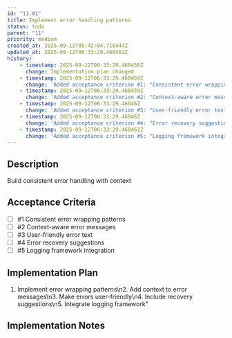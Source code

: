 ```yaml
---
id: "11.01"
title: Implement error handling patterns
status: todo
parent: "11"
priority: medium
created_at: 2025-09-12T05:42:04.716444Z
updated_at: 2025-09-12T06:33:29.460462Z
history:
    - timestamp: 2025-09-12T06:33:29.460456Z
      change: Implementation plan changed
    - timestamp: 2025-09-12T06:33:29.460459Z
      change: 'Added acceptance criterion #1: "Consistent error wrapping patterns"'
    - timestamp: 2025-09-12T06:33:29.460459Z
      change: 'Added acceptance criterion #2: "Context-aware error messages"'
    - timestamp: 2025-09-12T06:33:29.46046Z
      change: 'Added acceptance criterion #3: "User-friendly error text"'
    - timestamp: 2025-09-12T06:33:29.46046Z
      change: 'Added acceptance criterion #4: "Error recovery suggestions"'
    - timestamp: 2025-09-12T06:33:29.460461Z
      change: 'Added acceptance criterion #5: "Logging framework integration"'
---
```

## Description

Build consistent error handling with context

## Acceptance Criteria
<!-- AC:BEGIN -->

- [ ] #1 Consistent error wrapping patterns
- [ ] #2 Context-aware error messages
- [ ] #3 User-friendly error text
- [ ] #4 Error recovery suggestions
- [ ] #5 Logging framework integration

<!-- AC:END -->

## Implementation Plan

1. Implement error wrapping patterns\n2. Add context to error messages\n3. Make errors user-friendly\n4. Include recovery suggestions\n5. Integrate logging framework"

## Implementation Notes


